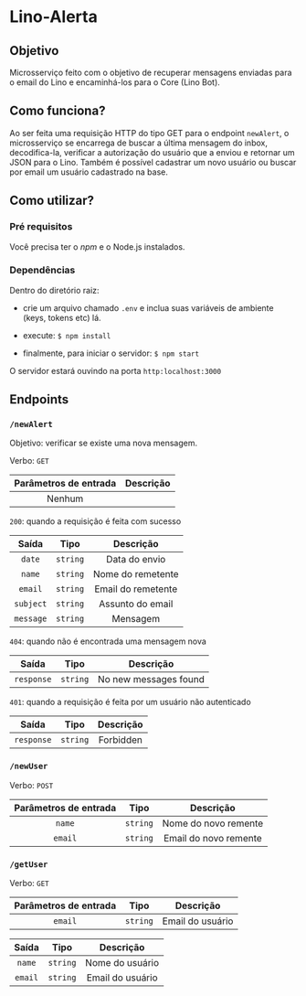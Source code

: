 # Lino-Alerta
## Objetivo
Microsserviço feito com o objetivo de recuperar mensagens enviadas para o email do Lino e encaminhá-los para o Core (Lino Bot).

## Como funciona?
Ao ser feita uma requisição HTTP do tipo GET para o endpoint ```newAlert```, o microsserviço se encarrega de buscar a última mensagem do inbox, decodifica-la, verificar a autorização do usuário que a enviou e retornar um JSON para o Lino.
Também é possível cadastrar um novo usuário ou buscar por email um usuário cadastrado na base.

## Como utilizar?

###  Pré requisitos
Você precisa ter o *npm* e o Node.js instalados.

### Dependências
Dentro do diretório raiz:

* crie um arquivo chamado ```.env``` e inclua suas variáveis de ambiente (keys, tokens etc) lá.

* execute: ```$ npm install```

* finalmente, para iniciar o servidor:  ```$ npm start```

O servidor estará ouvindo na porta  ```http:localhost:3000```

## Endpoints
### ```/newAlert```

Objetivo: verificar se existe uma nova mensagem.

Verbo: ```GET```

| Parâmetros de entrada | Descrição |
| :-------------------: | :-------: |
| Nenhum                |


```200```: quando a requisição é feita com sucesso

| Saída         | Tipo           | Descrição          |
| :-----------: | :------------: | :----------------: |
| ```date```    | ``` string ``` | Data do envio      |
| ```name```    | ``` string ``` | Nome do remetente  |
| ```email```   | ``` string ``` | Email do remetente |
| ```subject``` | ``` string ``` | Assunto do email   |
| ```message``` | ``` string ``` | Mensagem           |

```404```: quando não é encontrada uma mensagem nova

| Saída         | Tipo           | Descrição          |
| :-----------: | :------------: | :----------------: |
| ```response```    | ``` string ``` | No new messages found      |

```401```: quando a requisição é feita por um usuário não autenticado

| Saída         | Tipo           | Descrição          |
| :-----------: | :------------: | :----------------: |
| ```response```    | ``` string ``` | Forbidden      |


### ```/newUser```
Verbo: ```POST```

| Parâmetros de entrada | Tipo           | Descrição            |
| :-------------------: | :------------: | :------------------: |
| ```name```            | ``` string ``` | Nome do novo remente |
| ```email```           | ``` string ``` | Email do novo remente |

### ```/getUser```
Verbo: ```GET```

| Parâmetros de entrada | Tipo           | Descrição            |
| :-------------------: | :------------: | :------------------: |
| ```email```           | ``` string ``` | Email do usuário |


| Saída | Tipo           | Descrição            |
| :-------------------: | :------------: | :------------------: |
| ```name```            | ``` string ``` | Nome do usuário |
| ```email```           | ``` string ``` | Email do usuário |
